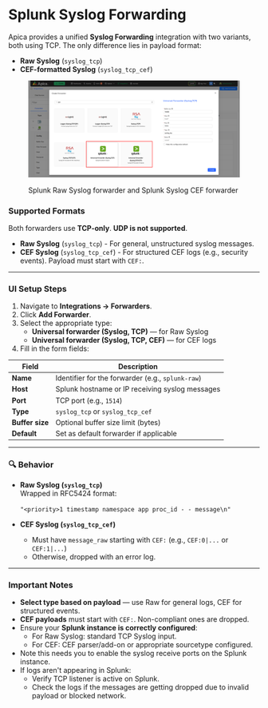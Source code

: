 # Splunk Syslog Forwarding

Apica provides a unified **Syslog Forwarding** integration with two variants, both using TCP. The only difference lies in payload format:

* **Raw Syslog** (`syslog_tcp`)
* **CEF-formatted Syslog** (`syslog_tcp_cef`)

<figure><img src="../../.gitbook/assets/image (1) (1) (1) (1) (1) (1) (1) (1) (1) (1) (1) (1).png" alt=""><figcaption><p>Splunk Raw Syslog forwarder and Splunk Syslog CEF forwarder</p></figcaption></figure>

### Supported Formats

Both forwarders use **TCP-only**. **UDP is not supported**.

* **Raw Syslog** (`syslog_tcp`) - For general, unstructured syslog messages.
* **CEF Syslog** (`syslog_tcp_cef`) - For structured CEF logs (e.g., security events). Payload must start with `CEF:`.

***

### UI Setup Steps

1. Navigate to **Integrations → Forwarders**.
2. Click **Add Forwarder**.
3. Select the appropriate type:
   * **Universal forwarder (Syslog, TCP)** — for Raw Syslog
   * **Universal forwarder (Syslog, TCP, CEF)** — for CEF logs
4. Fill in the form fields:

| Field           | Description                                       |
| --------------- | ------------------------------------------------- |
| **Name**        | Identifier for the forwarder (e.g., `splunk-raw`) |
| **Host**        | Splunk hostname or IP receiving syslog messages   |
| **Port**        | TCP port (e.g., `1514`)                           |
| **Type**        | `syslog_tcp` or `syslog_tcp_cef`                  |
| **Buffer size** | Optional buffer size limit (bytes)                |
| **Default**     | Set as default forwarder if applicable            |

***

### 🔍 Behavior

*   **Raw Syslog (`syslog_tcp`)**\
    Wrapped in RFC5424 format:

    `"<priority>1 timestamp namespace app proc_id - - message\n"`
* **CEF Syslog (`syslog_tcp_cef`)**
  * Must have `message_raw` starting with `CEF:` (e.g., `CEF:0|...` or `CEF:1|...`)
  * Otherwise, dropped with an error log.

***

### Important Notes

* **Select type based on payload** — use Raw for general logs, CEF for structured events.
* **CEF payloads** must start with `CEF:`. Non-compliant ones are dropped.
* Ensure your **Splunk instance is correctly configured**:
  * For Raw Syslog: standard TCP Syslog input.
  * For CEF: CEF parser/add-on or appropriate sourcetype configured.
* Note this needs you to enable the syslog receive ports on the Splunk instance.
* If logs aren't appearing in Splunk:
  * Verify TCP listener is active on Splunk.
  * Check the logs if the messages are getting dropped due to invalid payload or blocked network.

